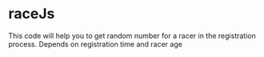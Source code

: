 # raceJs

This code will help you to get random number for a racer in the registration process. Depends on registration time and racer age
